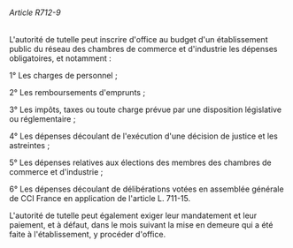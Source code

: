 ###### Article R712-9

L'autorité de tutelle peut inscrire d'office au budget d'un établissement public du réseau des chambres de commerce et d'industrie les dépenses obligatoires, et notamment :

1° Les charges de personnel ;

2° Les remboursements d'emprunts ;

3° Les impôts, taxes ou toute charge prévue par une disposition législative ou réglementaire ;

4° Les dépenses découlant de l'exécution d'une décision de justice et les astreintes ;

5° Les dépenses relatives aux élections des membres des chambres de commerce et d'industrie ;

6° Les dépenses découlant de délibérations votées en assemblée générale de CCI France en application de l'article L. 711-15.

L'autorité de tutelle peut également exiger leur mandatement et leur paiement, et à défaut, dans le mois suivant la mise en demeure qui a été faite à l'établissement, y procéder d'office.

